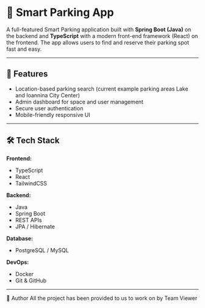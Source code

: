 # 🚗 Smart Parking App

A full-featured Smart Parking application built with **Spring Boot (Java)** on the backend and **TypeScript** with a modern front-end framework (React) on the frontend. The app allows users to find and reserve their parking spot fast and easy.

---

## 🧩 Features

- Location-based parking search (current example parking areas Lake and Ioannina City Center)
- Admin dashboard for space and user management
- Secure user authentication
- Mobile-friendly responsive UI

---

## 🛠 Tech Stack

**Frontend:**
- TypeScript
- React
- TailwindCSS

**Backend:**
- Java
- Spring Boot
- REST APIs
- JPA / Hibernate

**Database:**
- PostgreSQL / MySQL

**DevOps:**
- Docker
- Git & GitHub

---
👤 Author
  All the project has been provided to us to work on by Team Viewer

